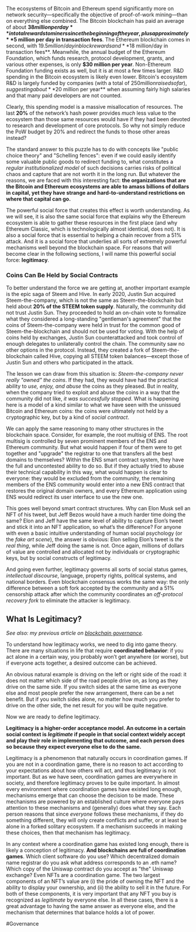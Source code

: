 The ecosystems of Bitcoin and Ethereum spend significantly more on network security—specifically the objective of proof-of-work mining—than on everything else combined. The Bitcoin blockchain has paid an average of about **$38 million per day** in total rewards to miners since the beginning of the year, plus approximately **$5 million per day in transaction fees**. The Ethereum blockchain comes in second, with $19.5 million/day in block rewards and **$18 million/day in transaction fees**. Meanwhile, the annual budget of the Ethereum Foundation, which funds research, protocol development, grants, and various other expenses, is only **$30 million per year**. Non-Ethereum Foundation funding exists as well, but it is at most a few times larger. R&D spending in the Bitcoin ecosystem is likely even lower. Bitcoin's ecosystem R&D is largely funded by companies (with a total of $250 million raised so far), suggesting about **$20 million per year** when assuming fairly high salaries and that many paid developers are not counted.

Clearly, this spending model is a massive misallocation of resources. The last **20%** of the network’s hash power provides *much* less value to the ecosystem than those same resources would have if they had been devoted to research and development of core protocols. So why not simply reduce the PoW budget by 20% and redirect the funds to those other areas instead?

The standard answer to this puzzle has to do with concepts like "public choice theory" and "Schelling fences": even if we could easily identify some valuable public goods to redirect funding to, what constitutes a *regular institutionalized model* of such decisions carries risks of political chaos and capture that are not worth it in the long run. But whatever the reasons, we are faced with this interesting fact: **the organizations that are the Bitcoin and Ethereum ecosystems are able to amass billions of dollars in capital, yet they have strange and hard-to-understand restrictions on where that capital can go.**

The powerful social force that creates this effect is worth understanding. As we will see, it is also the same social force that explains why the Ethereum ecosystem is able to gather these resources in the first place (and why Ethereum Classic, which is technologically almost identical, does not). It is also a social force that is essential to helping a chain recover from a 51% attack. And it is a social force that underlies all sorts of extremely powerful mechanisms well beyond the blockchain space. For reasons that will become clear in the following sections, I will name this powerful social force: **legitimacy**.

### Coins Can Be Held by Social Contracts

To better understand the force we are getting at, another important example is the epic saga of Steem and Hive. In early 2020, Justin Sun acquired Steem-the-company, which is not the same as Steem-the-blockchain but held about **20% of the STEEM token supply**. Naturally, the community did not trust Justin Sun. They proceeded to hold an on-chain vote to formalize what they considered a long-standing "gentleman's agreement" that the coins of Steem-the-company were held in trust for the common good of Steem-the-blockchain and should not be used for voting. With the help of coins held by exchanges, Justin Sun counterattacked and took control of enough delegates to unilaterally control the chain. The community saw no other options in the protocol. Instead, they created a fork of Steem-the-blockchain called Hive, copying all STEEM token balances—except those of Justin Sun and others who participated in the attack.

The lesson we can draw from this situation is: *Steem-the-company never really "owned" the coins*. If they had, they would have had the practical ability to *use, enjoy, and abuse* the coins as they pleased. But in reality, when the company tried to exploit and abuse the coins in a way that the community did not like, *it was successfully stopped*. What is happening here is a model of a kind similar to what we have seen with the unissued Bitcoin and Ethereum coins: the coins were ultimately not held by a cryptographic key, but by a kind of *social contract*.

We can apply the same reasoning to many other structures in the blockchain space. Consider, for example, the root multisig of ENS. The root multisig is controlled by seven prominent members of the ENS and Ethereum community. But what would happen if four of them were to get together and "upgrade" the registrar to one that transfers all the best domains to themselves? Within the ENS smart contract system, they have the full and uncontested ability to do so. But if they actually tried to abuse their technical capability in this way, what would happen is clear to everyone: they would be excluded from the community, the remaining members of the ENS community would enter into a new ENS contract that restores the original domain owners, and every Ethereum application using ENS would redirect its user interface to use the new one.

This goes well beyond smart contract structures. Why can Elon Musk sell an NFT of his tweet, but Jeff Bezos would have a much harder time doing the same? Elon and Jeff have the same level of ability to capture Elon’s tweet and stick it into an NFT application, so what’s the difference? For anyone with even a basic intuitive understanding of human social psychology (or the *fake art scene*), the answer is obvious: Elon selling Elon’s tweet is *the real thing*, while Jeff doing the same is not. Once again, millions of dollars of value are controlled and allocated not by individuals or cryptographic keys, but by social constructs of legitimacy.

And going even further, legitimacy governs all sorts of social status games, *intellectual discourse*, language, property rights, political systems, and national borders. Even blockchain consensus works the same way: the only difference between a soft fork accepted by the community and a 51% censorship attack after which the community coordinates an *off-protocol recovery fork* to eliminate the attacker is legitimacy.

## What Is Legitimacy?

*See also: my previous article on [blockchain governance](https://vitalik-ca.translate.goog/general/2017/12/17/voting.html?_x_tr_sl=en&_x_tr_tl=fr&_x_tr_hl=fr&_x_tr_pto=wapp).*

To understand how legitimacy works, we need to dig into game theory. There are many situations in life that require **coordinated behavior**: if you act alone in a certain way, you probably won’t get anywhere (or worse), but if everyone acts together, a desired outcome can be achieved.

An obvious natural example is driving on the left or right side of the road: it does not matter which side of the road people drive on, as long as they drive on the same side. If you switch sides at the same time as everyone else and most people prefer the new arrangement, there can be a net benefit. But if you switch sides alone, no matter how much you prefer to drive on the other side, the net result for you will be quite negative.

Now we are ready to define legitimacy.

**Legitimacy is a higher-order acceptance model. An outcome in a certain social context is *legitimate* if people in that social context widely accept and play their role in implementing that outcome, and each person does so because they expect everyone else to do the same.**

Legitimacy is a phenomenon that naturally occurs in coordination games. If you are not in a coordination game, there is no reason to act according to your expectations about how others will act, and thus legitimacy is not important. But as we have seen, coordination games are everywhere in society, and therefore legitimacy proves to be quite important. In almost every environment where coordination games have existed long enough, mechanisms emerge that can choose the decision to be made. These mechanisms are powered by an established culture where everyone pays attention to these mechanisms and (generally) does what they say. Each person reasons that since *everyone* follows these mechanisms, if they do something different, they will only create conflicts and suffer, or at least be alone in a forked solitary ecosystem. If a mechanism succeeds in making these choices, then that mechanism has legitimacy.

In any context where a coordination game has existed long enough, there is likely a conception of legitimacy. **And blockchains are full of coordination games**. Which client software do you use? Which decentralized domain name registrar do you ask what address corresponds to an .eth name? Which copy of the Uniswap contract do you accept as "the" Uniswap exchange? Even NFTs are a coordination game. The two largest components of an NFT’s value are (i) the pride of owning the NFT and the ability to display your ownership, and (ii) the ability to sell it in the future. For both of these components, it is very important that any NFT you buy is recognized as *legitimate* by everyone else. In all these cases, there is a great advantage to having the same answer as everyone else, and the mechanism that determines that balance holds a lot of power.

#Governance 
